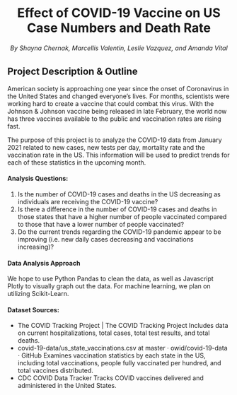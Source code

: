 # <h1 align ="center">Effect of COVID-19 Vaccine on US Case Numbers and Death Rate</br></h1>
<h6 align ="center"><span>By Shayna Chernak, Marcellis Valentin, Leslie Vazquez, and Amanda Vital</span></h6>



<h2>Project Description & Outline</h2>

American society is approaching one year since the onset of Coronavirus in the United States and changed everyone’s lives. For months, scientists were working hard to create a vaccine that could combat this virus. With the Johnson & Johnson vaccine being released in late February, the world now has three vaccines available to the public and vaccination rates are rising fast.

The purpose of this project is to analyze the COVID-19 data from January 2021 related to new cases, new tests per day, mortality rate and the vaccination rate in the US.  This information will be used to predict trends for each of these statistics in the upcoming month.  

<h4>Analysis Questions:</h4>
<ol>
<li>Is the number of COVID-19 cases and deaths in the US decreasing as individuals are receiving the COVID-19 vaccine?
<li>Is there a difference in the number of COVID-19 cases and deaths in those states that have a higher number of people vaccinated compared to those that have a lower number of people vaccinated?
<li>Do the current trends regarding the COVID-19 pandemic appear to be improving (i.e. new daily cases decreasing and vaccinations increasing)?
</ol>

<h4>Data Analysis Approach</h4>

We hope to use Python Pandas to clean the data, as well as Javascript Plotly to visually graph out the data.  For machine learning, we plan on utilizing Scikit-Learn. 

<h4>Dataset Sources:</h4>
<ul>
<li>The COVID Tracking Project | The COVID Tracking Project
Includes data on current hospitalizations, total cases, total test results, and total deaths.
<li>covid-19-data/us_state_vaccinations.csv at master · owid/covid-19-data · GitHub
Examines vaccination statistics by each state in the US, including total vaccinations, people fully vaccinated per hundred, and total vaccines distributed.
<li>CDC COVID Data Tracker
Tracks COVID vaccines delivered and administered in the United States.
</ul>


